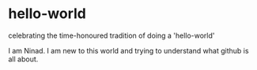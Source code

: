 # hello-world
celebrating the time-honoured tradition of doing a 'hello-world'

I am Ninad. I am new to this world and trying to understand what github is all about.
